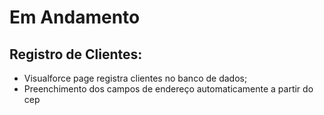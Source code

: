 # Em Andamento
## Registro de Clientes:
* Visualforce page registra clientes no banco de dados;
* Preenchimento dos campos de endereço automaticamente a partir do cep
